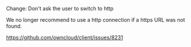 Change: Don't ask the user to switch to http

We no longer recommend to use a http connection if a https URL
was not found.

https://github.com/owncloud/client/issues/8231
